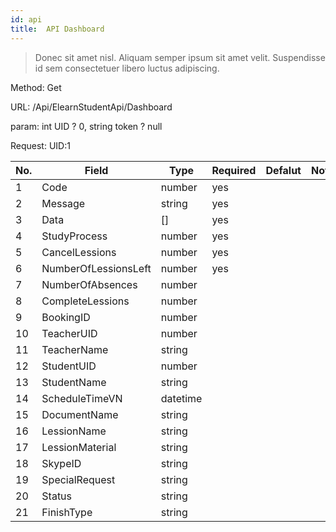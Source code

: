 ```yaml
---
id: api
title:  API Dashboard
---
```

 
> Donec sit amet nisl. Aliquam semper ipsum sit amet velit. Suspendisse
> id sem consectetuer libero luctus adipiscing.
  

Method: Get

URL: /Api/ElearnStudentApi/Dashboard

param: int UID ? 0, string token ? null

Request: UID:1
 


| No. | Field                | Type     | Required | Defalut | Notes |
|-----|----------------------|----------|----------|--------:|-------|
| 1   | Code                 | number   | yes      |         |       |
| 2   | Message              | string   | yes      |         |       |
| 3   | Data                 | []       | yes      |         |       |
| 4   | StudyProcess         | number   | yes      |         |       |
| 5   | CancelLessions       | number   | yes      |         |       |
| 6   | NumberOfLessionsLeft | number   | yes      |         |       |
| 7   | NumberOfAbsences     | number   |          |         |       |
| 8   | CompleteLessions     | number   |          |         |       |
| 9   | BookingID            | number   |          |         |       |
| 10  | TeacherUID           | number   |          |         |       |
| 11  | TeacherName          | string   |          |         |       |
| 12  | StudentUID           | number   |          |         |       |
| 13  | StudentName          | string   |          |         |       |
| 14  | ScheduleTimeVN       | datetime |          |         |       |
| 15  | DocumentName         | string   |          |         |       |
| 16  | LessionName          | string   |          |         |       |
| 17  | LessionMaterial      | string   |          |         |       |
| 18  | SkypeID              | string   |          |         |       |
| 19  | SpecialRequest       | string   |          |         |       |
| 20  | Status               | string   |          |         |       |
| 21  | FinishType           | string   |          |         |       |